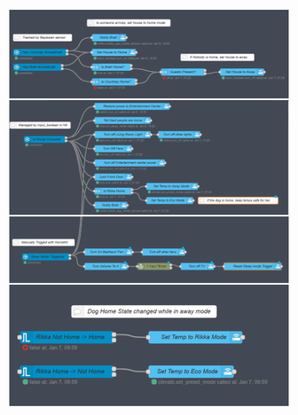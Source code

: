 ![Home State](./Home-State.png?raw=true "Home State")
![Home State Actions](./Home-State-Actions.png?raw=true "Home State Actions")
![Sleep Mode Actions](./Sleep-Mode-Actions.png?raw=true "Sleep Mode Actions")
![Dog State Actions](./Dog-State-Actions.png?raw=true "Dog State Actions")